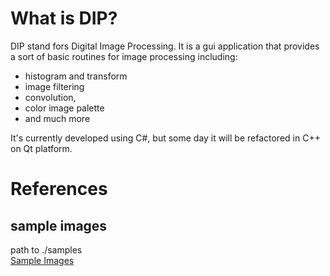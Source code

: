# What is DIP?
DIP stand fors Digital Image Processing. It is a gui application that provides a sort of basic routines for  image processing including:
- histogram and transform 
- image filtering 
- convolution, 
- color image palette 
- and much more

It's currently developed using C#, but some day it will be refactored in C++ on Qt platform.


# References

## sample images
path to ./samples \
[Sample Images](https://eeweb.engineering.nyu.edu/~yao/EL5123/SampleData.html)


